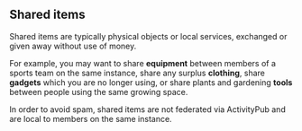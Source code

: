 ## Shared items
Shared items are typically physical objects or local services, exchanged or given away without use of money.

For example, you may want to share **equipment** between members of a sports team on the same instance, share any surplus **clothing**, share **gadgets** which you are no longer using, or share plants and gardening **tools** between people using the same growing space.

In order to avoid spam, shared items are not federated via ActivityPub and are local to members on the same instance.
